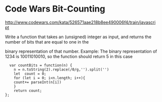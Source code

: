 # Code Wars  Bit-Counting


http://www.codewars.com/kata/526571aae218b8ee490006f4/train/javascript


Write a function that takes an (unsigned) integer as input, and returns the number of bits that are equal to one in the 

binary representation of that number.  Example: The binary representation of 1234 is 10011010010, so the function should return 5 
in this case


      var countBits = function(n) {
		n = n.toString(2).replace(/0/g,'').split('')
		let  count = 0;
		for (let i = 0; i<n.length; i++){
		count+= parseInt(n[i])
		}
		return count;
	};
